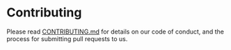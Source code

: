 # Contributing
Please read [CONTRIBUTING.md](CONTRIBUTING.md) for details on our code of conduct, and the process for submitting pull requests to us.
